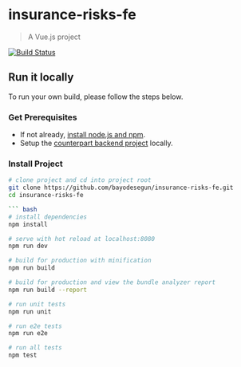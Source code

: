 # insurance-risks-fe

> A Vue.js project

[![Build Status](https://travis-ci.org/bayodesegun/insurance-risks-fe.svg?branch=master)](https://travis-ci.org/bayodesegun/insurance-risks-fe)

## Run it locally
To run your own build, please follow the steps below.

### Get Prerequisites
- If not already, [install node.js and npm](https://nodejs.org/).
- Setup the [counterpart backend project](https://github.com/bayodesegun/insurance-risks-api) locally.

### Install Project

``` bash
# clone project and cd into project root
git clone https://github.com/bayodesegun/insurance-risks-fe.git
cd insurance-risks-fe

``` bash
# install dependencies
npm install

# serve with hot reload at localhost:8080
npm run dev

# build for production with minification
npm run build

# build for production and view the bundle analyzer report
npm run build --report

# run unit tests
npm run unit

# run e2e tests
npm run e2e

# run all tests
npm test
```

